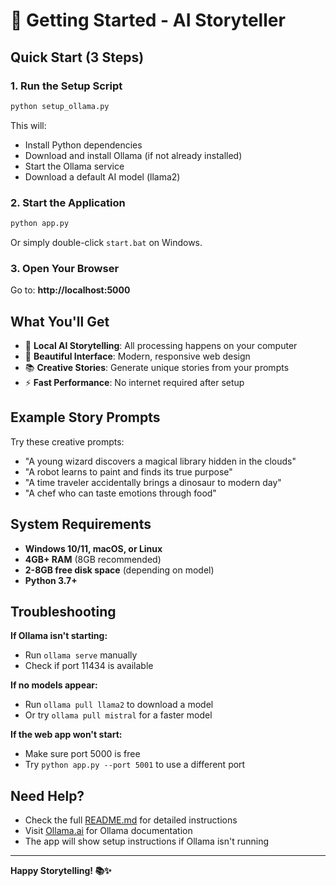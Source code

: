 # 🚀 Getting Started - AI Storyteller

## Quick Start (3 Steps)

### 1. Run the Setup Script
```bash
python setup_ollama.py
```
This will:
- Install Python dependencies
- Download and install Ollama (if not already installed)
- Start the Ollama service
- Download a default AI model (llama2)

### 2. Start the Application
```bash
python app.py
```
Or simply double-click `start.bat` on Windows.

### 3. Open Your Browser
Go to: **http://localhost:5000**

## What You'll Get

- 🤖 **Local AI Storytelling**: All processing happens on your computer
- 🎨 **Beautiful Interface**: Modern, responsive web design
- 📚 **Creative Stories**: Generate unique stories from your prompts
- ⚡ **Fast Performance**: No internet required after setup

## Example Story Prompts

Try these creative prompts:
- "A young wizard discovers a magical library hidden in the clouds"
- "A robot learns to paint and finds its true purpose"
- "A time traveler accidentally brings a dinosaur to modern day"
- "A chef who can taste emotions through food"

## System Requirements

- **Windows 10/11, macOS, or Linux**
- **4GB+ RAM** (8GB recommended)
- **2-8GB free disk space** (depending on model)
- **Python 3.7+**

## Troubleshooting

**If Ollama isn't starting:**
- Run `ollama serve` manually
- Check if port 11434 is available

**If no models appear:**
- Run `ollama pull llama2` to download a model
- Or try `ollama pull mistral` for a faster model

**If the web app won't start:**
- Make sure port 5000 is free
- Try `python app.py --port 5001` to use a different port

## Need Help?

- Check the full [README.md](README.md) for detailed instructions
- Visit [Ollama.ai](https://ollama.ai) for Ollama documentation
- The app will show setup instructions if Ollama isn't running

---

**Happy Storytelling! 📚✨** 
